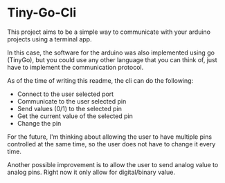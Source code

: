 # Tiny-Go-Cli

This project aims to be a simple way to communicate with your arduino projects using a terminal app.

In this case, the software for the arduino was also implemented using go (TinyGo), but you could use any other language that you can think of, just have to implement the communication protocol.

As of the time of writing this readme, the cli can do the following:

- Connect to the user selected port
- Communicate to the user selected pin
- Send values (0/1) to the selected pin
- Get the current value of the selected pin
- Change the pin

For the future, I'm thinking about allowing the user to have multiple pins controlled at the same time, so the user does not have to change it every time.

Another possible improvement is to allow the user to send analog value to analog pins. Right now it only allow for digital/binary value.
